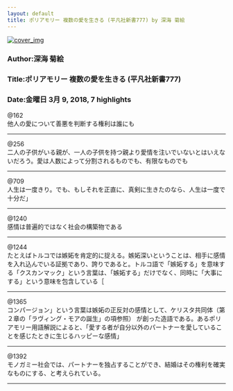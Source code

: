 ```yaml
---
layout: default
title: ポリアモリー 複数の愛を生きる (平凡社新書777) by 深海 菊絵
---
```


[![cover_img](http://images-jp.amazon.com/images/P/B071HL624P.09.MZZZZZZZ.jpg)](https://www.amazon.co.jp/dp/B071HL624P)  
### Author:深海 菊絵  
### Title:ポリアモリー 複数の愛を生きる (平凡社新書777)  
### Date:金曜日 3月 9, 2018, 7 highlights
  
@162  
他人の愛について善悪を判断する権利は誰にも  
****
  
@256  
二人の子供がいる親が、一人の子供を持つ親より愛情を注いでいないとはいえないだろう。愛は人数によって分割されるものでも、有限なものでも  
****
  
@709  
人生は一度きり。でも、もしそれを正直に、真剣に生きたのなら、人生は一度で十分だ」  
****
  
@1240  
感情は普遍的ではなく社会の構築物である  
****
  
@1244  
たとえばトルコでは嫉妬を肯定的に捉える。嫉妬深いということは、相手に感情を入れ込んでいる証拠であり、誇りであると。トルコ語で「嫉妬する」を意味する「クスカンマック」という言葉は、「嫉妬する」だけでなく、同時に「大事にする」という意味を包含している［  
****
  
@1365  
コンパージョン」という言葉は嫉妬の正反対の感情として、ケリスタ共同体（第２章の「ラヴィング・モアの誕生」の項参照） が創った造語である。あるポリアモリー用語解説によると、「愛する者が自分以外のパートナーを愛していることを感じたときに生じるハッピーな感情」  
****
  
@1392  
モノガミー社会では、パートナーを独占することができ、結婚はその権利を確実なものにする、と考えられている。  
****